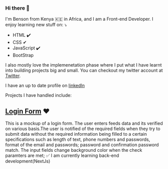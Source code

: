 ### Hi there 👋

I'm Benson from Kenya :kenya: in Africa, and I am a Front-end Developer. I enjoy learning new stuff on: ⤵️
- HTML ✔️ 
- CSS ✔
- JavaScript ✔️
- BootStrap 

I also mostly love the implemenetation phase where I put what I have learnt into building projects big and small. You can checkout my twitter account at [Twitter](https://twitter.com/bennyjoezz). 

I have an up to date profile on [linkedIn](https://www.linkedin.com/in/benson-njuguna-008146242/)

Projects I have handled include:
## [Login Form](bennyjoez.github.io/odin-form) ❤️
 This is a mockup of a login form. The user enters feeds data and its verified on various basis.The user is notified of the required fields when they try to submit data without the required information being filled to a certain specifications such as length of text, phone numbers and passwords, format of the email and passwords; password and confirmation password match. 
 The input fields change background color when the check paramters are met; ✅
I am currently learning back-end development(NextJs) 
